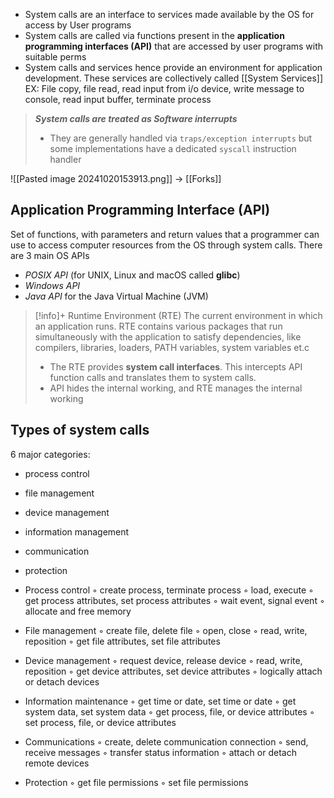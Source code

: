 - System calls are an interface to services made available by the OS for access by User programs
- System calls are called via functions present in the **application programming  interfaces (API)** that are accessed by user programs with suitable perms
- System calls and services hence provide an environment for application development. These services are collectively called [[System Services]]
EX: File copy, file read, read input from i/o device, write message to console, read input buffer, terminate process

>***System calls are treated as Software interrupts***
> - They are generally handled via `traps/exception interrupts` but some implementations have a dedicated `syscall` instruction handler

![[Pasted image 20241020153913.png]]
-> [[Forks]]
## Application Programming Interface (API)
Set of functions, with parameters and return values that a programmer can use to access computer resources from the OS through system calls.
There are 3 main OS APIs
- *POSIX API* (for UNIX, Linux and macOS called **glibc**)
- *Windows API*
- *Java API* for the Java Virtual Machine (JVM)

> [!info]+ Runtime Environment (RTE)
> The current environment in which an application runs. RTE contains various packages that run simultaneously with the application to satisfy dependencies, like compilers, libraries, loaders, PATH variables, system variables et.c
>  - The RTE provides **system call interfaces**. This intercepts API function calls and translates them to system calls.
>  - API hides the internal working, and RTE manages the internal working


## Types of system calls
6 major categories:
- process control
- file management
- device management
- information management
- communication
- protection

- Process control
	◦ create process, terminate process
	◦ load, execute
	◦ get process attributes, set process attributes
	◦ wait event, signal event
	◦ allocate and free memory
- File management
	◦ create file, delete file
	◦ open, close
	◦ read, write, reposition
	◦ get file attributes, set file attributes
 - Device management
	◦ request device, release device
	◦ read, write, reposition
	◦ get device attributes, set device attributes
	◦ logically attach or detach devices
- Information maintenance
	◦ get time or date, set time or date
	◦ get system data, set system data
	◦ get process, file, or device attributes
	◦ set process, file, or device attributes
- Communications
	◦ create, delete communication connection
	◦ send, receive messages
	◦ transfer status information
	◦ attach or detach remote devices
- Protection
	◦ get file permissions
	◦ set file permissions

